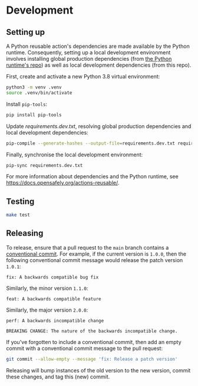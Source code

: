 # Development

## Setting up

A Python reusable action's dependencies are made available by the Python runtime.
Consequently, setting up a local development environment involves installing global production dependencies (from [the Python runtime's repo](https://github.com/opensafely-core/python-docker)) as well as local development dependencies (from this repo).

First, create and activate a new Python 3.8 virtual environment:

```sh
python3 -m venv .venv
source .venv/bin/activate
```

Install `pip-tools`:

```sh
pip install pip-tools
```

Update *requirements.dev.txt*, resolving global production dependencies and local development dependencies:

```sh
pip-compile --generate-hashes --output-file=requirements.dev.txt requirements.dev.in
```

Finally, synchronise the local development environment:

```sh
pip-sync requirements.dev.txt
```

For more information about dependencies and the Python runtime, see <https://docs.opensafely.org/actions-reusable/>.

## Testing

```sh
make test
```

## Releasing

To release, ensure that a pull request to the `main` branch contains a [conventional commit](https://www.conventionalcommits.org/).
For example, if the current version is `1.0.0`, then the following conventional commit message would release the patch version `1.0.1`:

```
fix: A backwards compatible bug fix
```

Similarly, the minor version `1.1.0`:

```
feat: A backwards compatible feature
```

Similarly, the major version `2.0.0`:

```
perf: A backwards incompatible change

BREAKING CHANGE: The nature of the backwards incompatible change.
```

If you've forgotten to include a conventional commit, then add an empty commit with a conventional commit message to the pull request:

```sh
git commit --allow-empty --message 'fix: Release a patch version'
```

Releasing will bump instances of the old version to the new version, commit these changes, and tag this (new) commit.
